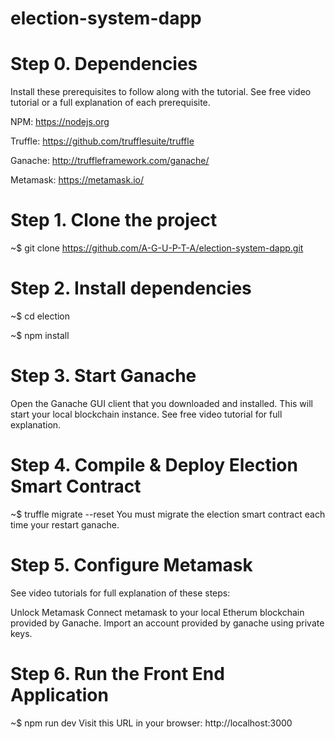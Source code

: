 # election-system-dapp

# Step 0. Dependencies
Install these prerequisites to follow along with the tutorial. See free video tutorial or a full explanation of each prerequisite.

NPM: https://nodejs.org

Truffle: https://github.com/trufflesuite/truffle

Ganache: http://truffleframework.com/ganache/

Metamask: https://metamask.io/

# Step 1. Clone the project
~$ git clone https://github.com/A-G-U-P-T-A/election-system-dapp.git

# Step 2. Install dependencies
~$ cd election

~$ npm install

# Step 3. Start Ganache
Open the Ganache GUI client that you downloaded and installed. This will start your local blockchain instance. See free video tutorial for full explanation.

# Step 4. Compile & Deploy Election Smart Contract
~$ truffle migrate --reset You must migrate the election smart contract each time your restart ganache.

# Step 5. Configure Metamask
See video tutorials for full explanation of these steps:

Unlock Metamask
Connect metamask to your local Etherum blockchain provided by Ganache.
Import an account provided by ganache using private keys.

# Step 6. Run the Front End Application
~$ npm run dev Visit this URL in your browser: http://localhost:3000
